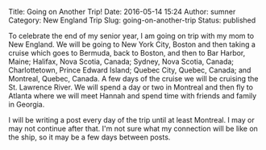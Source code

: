 Title: Going on Another Trip!
Date: 2016-05-14 15:24
Author: sumner
Category: New England Trip
Slug: going-on-another-trip
Status: published

To celebrate the end of my senior year, I am going on trip with my mom
to New England. We will be going to New York City, Boston and then
taking a cruise which goes to Bermuda, back to Boston, and then to Bar
Harbor, Maine; Halifax, Nova Scotia, Canada; Sydney, Nova Scotia,
Canada; Charlottetown, Prince Edward Island; Quebec City, Quebec,
Canada; and Montreal, Quebec, Canada. A few days of the cruise we will
be cruising the St. Lawrence River. We will spend a day or two in
Montreal and then fly to Atlanta where we will meet Hannah and spend
time with friends and family in Georgia.

I will be writing a post every day of the trip until at least Montreal.
I may or may not continue after that. I'm not sure what my connection
will be like on the ship, so it may be a few days between posts.
